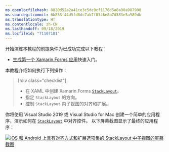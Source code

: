 ```yaml
---
ms.openlocfilehash: 8820d52a2a41ce3c5de9cf1176d5a8a90a987900
ms.sourcegitcommit: 6b833f44d5fd8dc7ab7f8546e8b7d383e5a989db
ms.translationtype: HT
ms.contentlocale: zh-CN
ms.lasthandoff: 09/18/2019
ms.locfileid: "71107181"
---
```

开始演练本教程的前提条件为已成功完成以下教程：

- [生成第一个 Xamarin.Forms 应用](~/get-started/first-app/index.md)快速入门。

本教程介绍如何执行下列操作：

> [!div class="checklist"]
>
> - 在 XAML 中创建 Xamarin.Forms [`StackLayout`](xref:Xamarin.Forms.StackLayout)。
> - 指定 `StackLayout` 的方向。
> - 控制 `StackLayout` 内子视图的对齐和扩展。

你将使用 Visual Studio 2019 或 Visual Studio for Mac 创建一个简单的应用程序，演示如何在 [`StackLayout`](xref:Xamarin.Forms.StackLayout) 中对齐控件。 以下屏幕截图显示了最终的应用程序：

[![iOS 和 Android 上具有对齐方式和扩展选项集的 StackLayout 中子视图的屏幕截图](../images/alignment-expansion-reduced.png "包含 Label 实例和对齐方式及扩展集的 StackLayout")](../images/alignment-expansion-large.png#lightbox "StackLayout containing Label instances, with alignment and expansion set")
